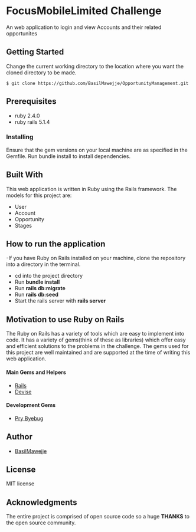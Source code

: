 # FocusMobileLimited Challenge
An web application to login and view Accounts and their related opportunites

## Getting Started
Change the current working directory to the location where you want the cloned directory to be made.

```
$ git clone https://github.com/BasilMawejje/OpportunityManagement.git
```

## Prerequisites
- ruby 2.4.0
- ruby rails 5.1.4

### Installing
Ensure that the gem versions on your local machine are as specified in the Gemfile.
Run bundle install to install dependencies.

## Built With
This web application is written in Ruby using the Rails framework.
The models for this project are:
- User
- Account
- Opportunity
- Stages

## How to run the application
-If you have Ruby on Rails installed on your machine, clone the repository into a directory in the terminal.
- cd into the project directory
- Run **bundle install**
- Run **rails db:migrate**
- Run **rails db:seed**
- Start the rails server with **rails server**

## Motivation to use Ruby on Rails
The Ruby on Rails has a variety of tools which are easy to implement into code. It has a variety of gems(think of these as libraries) which offer easy and efficient solutions to the problems in the challenge. The gems used for this project are well maintained and are supported at the time of writing this web application.

#### Main Gems and Helpers
* [Rails](https://github.com/rails/rails)
* [Devise](https://github.com/plataformatec/devise)

#### Development Gems
* [Pry Byebug](https://github.com/deivid-rodriguez/pry-byebug)

## Author
* [BasilMawejje](https://github.com/BasilMawejje)

## License
MIT license

## Acknowledgments
The entire project is comprised of open source code so a huge **THANKS** to the open source community.
